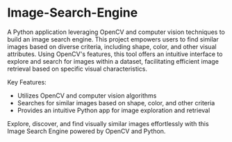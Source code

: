 # Image-Search-Engine

A Python application leveraging OpenCV and computer vision techniques to build an image search engine. This project empowers users to find similar images based on diverse criteria, including shape, color, and other visual attributes. Using OpenCV's features, this tool offers an intuitive interface to explore and search for images within a dataset, facilitating efficient image retrieval based on specific visual characteristics.

Key Features:
- Utilizes OpenCV and computer vision algorithms
- Searches for similar images based on shape, color, and other criteria
- Provides an intuitive Python app for image exploration and retrieval

Explore, discover, and find visually similar images effortlessly with this Image Search Engine powered by OpenCV and Python.



